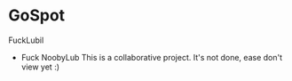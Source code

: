 # GoSpot
FuckLubil
* Fuck NoobyLub
This is a collaborative project. It's not done, ease don't view yet :)
